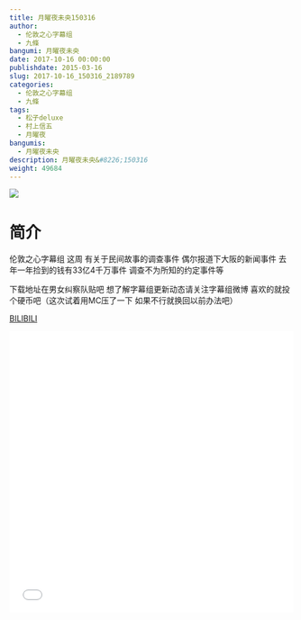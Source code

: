 ```yaml
---
title: 月曜夜未央150316
author: 
  - 伦敦之心字幕组
  - 九條
bangumi: 月曜夜未央
date: 2017-10-16 00:00:00
publishdate: 2015-03-16
slug: 2017-10-16_150316_2189789
categories: 
  - 伦敦之心字幕组
  - 九條
tags: 
  - 松子deluxe
  - 村上信五
  - 月曜夜
bangumis: 
  - 月曜夜未央
description: 月曜夜未央&#8226;150316
weight: 49684
---
```


![](https://i.imgur.com/Hw3NxvG.jpg)

# 简介  
伦敦之心字幕组 这周 有关于民间故事的调查事件 偶尔报道下大阪的新闻事件 去年一年捡到的钱有33亿4千万事件 调查不为所知的约定事件等


下载地址在男女纠察队贴吧 想了解字幕组更新动态请关注字幕组微博 喜欢的就投个硬币吧（这次试着用MC压了一下 如果不行就换回以前办法吧）

  [BILIBILI](https://www.bilibili.com/video/av2189789/)


<div class="vcontainer">  <iframe class='video' src="//www.bilibili.com/html/html5player.html?cid=3403812&aid=2189789" width="100%" height="500" frameborder="0" allowfullscreen="allowfullscreen"></iframe></div>
